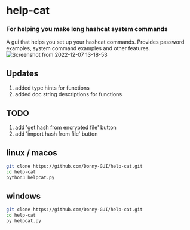 # help-cat

### For helping you make long hashcat system commands

A gui that helps you set up your hashcat commands. Provides password examples, system command examples and other features.
![Screenshot from 2022-12-07 13-18-53](https://user-images.githubusercontent.com/108424001/206364451-94d4d3dd-6f20-4271-b5c3-828847a6d705.png)

## Updates

1. added type hints for functions
2. added doc string descriptions for functions




## TODO

1. add 'get hash from encrypted file' button
2. add 'import hash from file' button


## linux / macos

```bash
git clone https://github.com/Donny-GUI/help-cat.git
cd help-cat
python3 helpcat.py
```

## windows

```bash
git clone https://github.com/Donny-GUI/help-cat.git
cd help-cat
py helpcat.py
```

